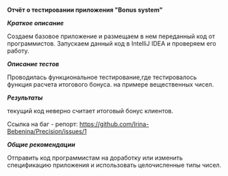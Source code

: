 **Отчёт о тестировании приложения "Bonus system"**

***Краткое описание*** 

Создаем базовое приложение и размещаем в нем переданный код от программистов.
Запускаем данный код в IntelliJ IDEA и проверяем его работу.

***Описание тестов***

Проводилась функциональное тестирование,где  тестировалось функция расчета итогового бонуса.
на примере вещественных чисел.

***Результаты***

текущий код неверно считает итоговый бонус клиентов.

Ссылка на баг - репорт:
https://github.com/Irina-Bebenina/Precision/issues/1

***Общие рекомендации***

Отправить код программистам на доработку или изменить спецификацию приложения и использовать целочисленные типы чисел. 
